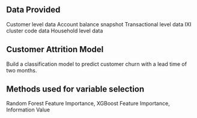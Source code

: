 ## Data Provided
Customer level data
Account balance snapshot
Transactional level data
IXI cluster code data
Household level data

## Customer Attrition Model
Build a classification model to predict customer churn with a lead time of two months.

## Methods used for variable selection
Random Forest Feature Importance,
XGBoost Feature Importance,
Information Value



